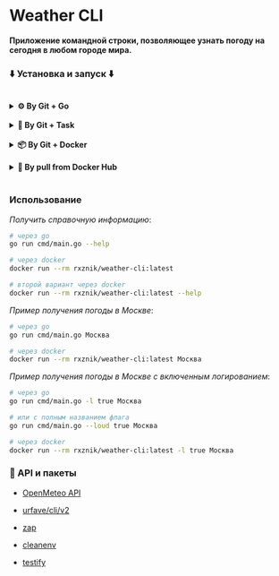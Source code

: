 # Weather CLI

**Приложение командной строки, позволяющее узнать погоду на сегодня в любом городе мира.**

### ⬇️ Установка и запуск ⬇️

<br/>

<details>
<summary><strong>⚙️ By Git + Go</strong></summary>

<br/>

*Клонируем репозиторий*:

```bash
git clone https://github.com/rxznik/golearn.git
```

*Переходим в директорию проекта*:

```bash
cd golearn/weather-cli
```

*Устанавливаем зависимости*:

```bash
go mod download
```

*Запускаем приложение*:

```bash
go run cmd/main.go --help
```

*Пример получения погоды в Москве с включенным логированием*:

```bash
go run cmd/main.go -l true Москва
```

</details>

<br/>

<details>
<summary><strong>🧰 By Git + Task</strong></summary>

<br/>

*Клонируем репозиторий*:

```bash
git clone https://github.com/rxznik/golearn.git
```

*Переходим в директорию проекта*:

```bash
cd golearn/weather-cli
```

*Устанавливаем зависимости*:

```bash
task download
```

*Собираем приложение*:

```bash
task build
```

*Запускаем приложение*:

```bash
task run -- --help
```

*Пример получения погоды в Москве с включенным логированием*:

```bash
task run -- -l true Москва
```

</details>

<br/>

<details>
<summary><strong>📦 By Git + Docker</strong></summary>

<br/>

*Клонируем репозиторий*:

```bash
git clone https://github.com/rxznik/golearn.git
```

*Переходим в директорию проекта*:

```bash
cd golearn/weather-cli
```

*Устанавливаем зависимости*:

```bash
docker build -t weather-cli:latest -f ./build/Dockerfile .
```

*Запускаем приложение*:

```bash
docker run --rm weather-cli:latest
```

*Пример получения погоды в Москве с включенным логированием*:

```bash
docker run --rm weather-cli:latest -l true Москва
```

</details>

<br/>

<details>
<summary><strong>🐋 By pull from Docker Hub</strong></summary>

<br/>

*Скачиваем образ из Docker Hub*:

```bash
docker pull rxznik/weather-cli:latest
```

*Запускаем приложение*:

```bash
docker run --rm rxznik/weather-cli:latest
```

*Пример получения погоды в Москве с включенным логированием*:

```bash
docker run --rm rxznik/weather-cli:latest -l true Москва
```

</details>

<br/>

### Использование

*Получить справочную информацию*:

```bash
# через go
go run cmd/main.go --help

# через docker
docker run --rm rxznik/weather-cli:latest

# второй вариант через docker
docker run --rm rxznik/weather-cli:latest --help
```

*Пример получения погоды в Москве*:

```bash
# через go
go run cmd/main.go Москва

# через docker
docker run --rm rxznik/weather-cli:latest Москва
```

*Пример получения погоды в Москве с включенным логированием*:

```bash
# через go
go run cmd/main.go -l true Москва

# или с полным названием флага
go run cmd/main.go --loud true Москва

# через docker
docker run --rm rxznik/weather-cli:latest -l true Москва
```

### 📜 API и пакеты

* [OpenMeteo API](https://api.open-meteo.com/)

* [urfave/cli/v2](https://github.com/urfave/cli)

* [zap](https://pkg.go.dev/go.uber.org/zap)

* [cleanenv](https://github.com/ilyakaznacheev/cleanenv)

* [testify](https://pkg.go.dev/github.com/stretchr/testify)
